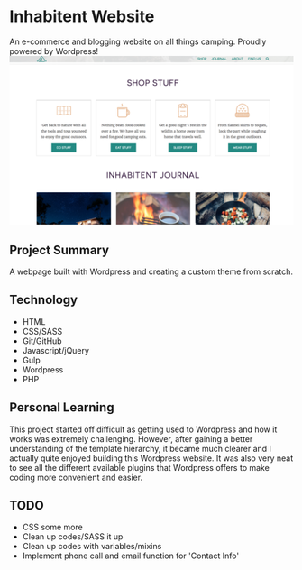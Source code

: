 # Inhabitent Website

An e-commerce and blogging website on all things camping. Proudly powered by Wordpress!
![inhabitent screenshot](/themes/inhabitent/images/inhabitent_scrnshot.png)

## Project Summary
A webpage built with Wordpress and creating a custom theme from scratch.

## Technology
 * HTML
 * CSS/SASS
 * Git/GitHub
 * Javascript/jQuery
 * Gulp
 * Wordpress
 * PHP

## Personal Learning
This project started off difficult as getting used to Wordpress and how it works was extremely challenging. However, after gaining a better understanding of the template hierarchy, it became much clearer and I actually quite enjoyed building this Wordpress website. It was also very neat to see all the different available plugins that Wordpress offers to make coding more convenient and easier. 

## TODO
 * CSS some more
 * Clean up codes/SASS it up 
 * Clean up codes with variables/mixins
 * Implement phone call and email function for 'Contact Info'



